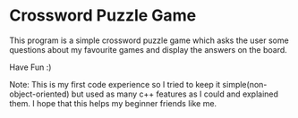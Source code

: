 # Crossword Puzzle Game

This program is a simple crossword puzzle game which asks the user some questions about my favourite games 
and display the answers on the board.

Have Fun :)

Note: This is my first code experience so I tried to keep it simple(non-object-oriented) but used as many c++ features as I could and explained them. I hope that this helps my beginner friends like me.


